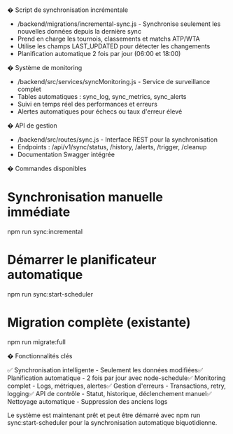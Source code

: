 � Script de synchronisation incrémentale

- /backend/migrations/incremental-sync.js - Synchronise seulement les nouvelles données depuis la dernière sync
- Prend en charge les tournois, classements et matchs ATP/WTA
- Utilise les champs LAST_UPDATED pour détecter les changements
- Planification automatique 2 fois par jour (06:00 et 18:00)

� Système de monitoring

- /backend/src/services/syncMonitoring.js - Service de surveillance complet
- Tables automatiques : sync_log, sync_metrics, sync_alerts
- Suivi en temps réel des performances et erreurs
- Alertes automatiques pour échecs ou taux d'erreur élevé

�️ API de gestion

- /backend/src/routes/sync.js - Interface REST pour la synchronisation
- Endpoints : /api/v1/sync/status, /history, /alerts, /trigger, /cleanup
- Documentation Swagger intégrée

� Commandes disponibles

# Synchronisation manuelle immédiate
npm run sync:incremental

# Démarrer le planificateur automatique
npm run sync:start-scheduler

# Migration complète (existante)
npm run migrate:full

� Fonctionnalités clés

✅ Synchronisation intelligente - Seulement les données modifiées✅ Planification automatique - 2 fois par jour avec node-schedule✅ Monitoring complet - Logs, métriques,
alertes✅ Gestion d'erreurs - Transactions, retry, logging✅ API de contrôle - Statut, historique, déclenchement manuel✅ Nettoyage automatique - Suppression des anciens logs

Le système est maintenant prêt et peut être démarré avec npm run sync:start-scheduler pour la synchronisation automatique biquotidienne.
